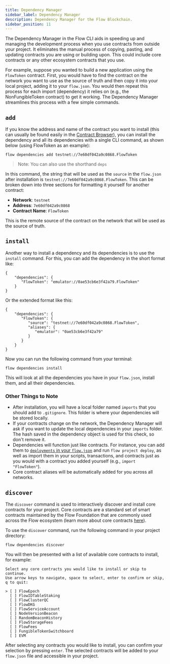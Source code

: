 ```yaml
---
title: Dependency Manager
sidebar_label: Dependency Manager
description: Dependency Manager for the Flow Blockchain.
sidebar_position: 11
---
```


The Dependency Manager in the Flow CLI aids in speeding up and managing the development process when you use contracts from outside your project. It eliminates the manual process of copying, pasting, and updating contracts you are using or building upon. This could include core contracts or any other ecosystem contracts that you use.

For example, suppose you wanted to build a new application using the `FlowToken` contract. First, you would have to find the contract on the network you want to use as the source of truth and then copy it into your local project, adding it to your `flow.json`. You would then repeat this process for each import (dependency) it relies on (e.g., the NonFungibleToken contract) to get it working. The Dependency Manager streamlines this process with a few simple commands.

## `add`

If you know the address and name of the contract you want to install (this can usually be found easily in the [Contract Browser](https://contractbrowser.com/)), you can install the dependency and all its dependencies with a single CLI command, as shown below (using FlowToken as an example):

`flow dependencies add testnet://7e60df042a9c0868.FlowToken`

> Note: You can also use the shorthand `deps`

In this command, the string that will be used as the `source` in the `flow.json` after installation is `testnet://7e60df042a9c0868.FlowToken`. This can be broken down into three sections for formatting it yourself for another contract:

- **Network**: `testnet`
- **Address**: `7e60df042a9c0868`
- **Contract Name**: `FlowToken`

This is the remote source of the contract on the network that will be used as the source of truth.

## `install`

Another way to install a dependency and its dependencies is to use the `install` command. For this, you can add the dependency in the short format like:

```
{
    "dependencies": {
       "FlowToken": "emulator://0ae53cb6e3f42a79.FlowToken"
    }
}

```

Or the extended format like this:

```
{
    "dependencies": {
       "FlowToken": {
          "source": "testnet://7e60df042a9c0868.FlowToken",
          "aliases": {
             "emulator": "0ae53cb6e3f42a79"
          }
       }
    }
}

```

Now you can run the following command from your terminal:

```
flow dependencies install

```

This will look at all the dependencies you have in your `flow.json`, install them, and all their dependencies.

### Other Things to Note

- After installation, you will have a local folder named `imports` that you should add to `.gitignore`. This folder is where your dependencies will be stored locally.
- If your contracts change on the network, the Dependency Manager will ask if you want to update the local dependencies in your `imports` folder. The hash saved in the dependency object is used for this check, so don't remove it.
- Dependencies will function just like contracts. For instance, you can add them to [`deployments` in your `flow.json`](./deployment/deploy-project-contracts.md) and run `flow project deploy`, as well as import them in your scripts, transactions, and contracts just as you would with a contract you added yourself (e.g., `import "FlowToken"`).
- Core contract aliases will be automatically added for you across all networks.

## `discover`

The `discover` command is used to interactively discover and install core contracts for your project. Core contracts are a standard set of smart contracts maintained by the Flow Foundation that are commonly used across the Flow ecosystem (learn more about core contracts [here](../../build/core-contracts/index.md)).

To use the `discover` command, run the following command in your project directory:

```
flow dependencies discover
```

You will then be presented with a list of available core contracts to install, for example:

```shell
Select any core contracts you would like to install or skip to continue.
Use arrow keys to navigate, space to select, enter to confirm or skip, q to quit:

> [ ] FlowEpoch
  [ ] FlowIDTableStaking
  [ ] FlowClusterQC
  [ ] FlowDKG
  [ ] FlowServiceAccount
  [ ] NodeVersionBeacon
  [ ] RandomBeaconHistory
  [ ] FlowStorageFees
  [ ] FlowFees
  [ ] FungibleTokenSwitchboard
  [ ] EVM
```

After selecting any contracts you would like to install, you can confirm your selection by pressing `enter`. The selected contracts will be added to your `flow.json` file and accessible in your project.
